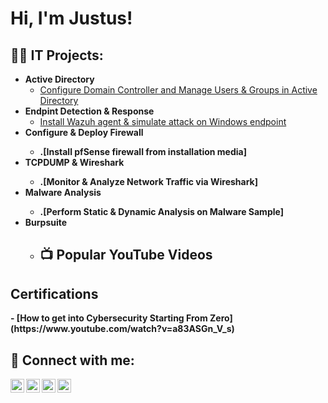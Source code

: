 <h1>Hi, I'm Justus! </h1>

<h2>👨‍💻 IT Projects:</h2>

- <b>Active Directory </b>
  - [Configure Domain Controller and Manage Users & Groups in Active Directory](https://github.com/fieldsjustus/ActiveDiretoryLab/tree/main)
- <b>Endpint Detection & Response </b>
  - [Install Wazuh agent & simulate attack on Windows endpoint](https://github.com/fieldsjustus/EDR/tree/main)
- <b> Configure & Deploy Firewall <b>
  - .[Install pfSense firewall from installation media]
- <b>TCPDUMP & Wireshark <b>
  - .[Monitor & Analyze Network Traffic via Wireshark]
- <b>Malware Analysis <b>
  - .[Perform Static & Dynamic Analysis on Malware Sample]
- <b>Burpsuite <b>
  - <h2>📺 Popular YouTube Videos</h2>
<h2> Certifications</h2>
- [How to get into Cybersecurity Starting From Zero](https://www.youtube.com/watch?v=a83ASGn_V_s)


<h2> 🤳 Connect with me:</h2>

[<img align="left" alt="JoshMadakor | YouTube" width="22px" src="https://cdn.jsdelivr.net/npm/simple-icons@v3/icons/youtube.svg" />][youtube]
[<img align="left" alt="JoshMadakor | Twitter" width="22px" src="https://cdn.jsdelivr.net/npm/simple-icons@v3/icons/twitter.svg" />][twitter]
[<img align="left" alt="JoshMadakor | LinkedIn" width="22px" src="https://cdn.jsdelivr.net/npm/simple-icons@v3/icons/linkedin.svg" />][linkedin]
[<img align="left" alt="JoshMadakor | Instagram" width="22px" src="https://cdn.jsdelivr.net/npm/simple-icons@v3/icons/instagram.svg" />][instagram]

[twitter]: https://twitter.com/joshmadakor
[youtube]: https://www.youtube.com/c/joshmadakor
[instagram]: https://www.instagram.com/joshmadakor/
[linkedin]: https://linkedin.com/in/joshmadakor

<!--
**joshmadakor1/joshmadakor1** is a ✨ _special_ ✨ repository because its `README.md` (this file) appears on your GitHub profile.

Here are some ideas to get you started:

- 🔭 I’m currently working on ...
- 🌱 I’m currently learning ...
- 👯 I’m looking to collaborate on ...
- 🤔 I’m looking for help with ...
- 💬 Ask me about ...
- 📫 How to reach me: ...
- 😄 Pronouns: ...
- ⚡ Fun fact: ...
-->
